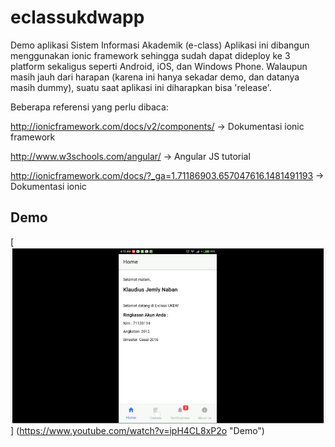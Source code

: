 # eclassukdwapp

Demo aplikasi Sistem Informasi Akademik (e-class)
Aplikasi ini dibangun menggunakan ionic framework sehingga sudah dapat dideploy ke 3 platform sekaligus seperti Android, iOS, dan Windows Phone.
Walaupun masih jauh dari harapan (karena ini hanya sekadar demo, dan datanya masih dummy),  suatu saat aplikasi ini
diharapkan bisa 'release'.

Beberapa referensi yang perlu dibaca:

http://ionicframework.com/docs/v2/components/ -> Dokumentasi ionic framework

http://www.w3schools.com/angular/ -> Angular JS tutorial

http://ionicframework.com/docs/?_ga=1.71186903.657047616.1481491193 -> Dokumentasi ionic

## Demo
[![](https://github.com/jemsnaban/eclassukdwapp/blob/master/eclassukdwapp/www/assets/images/eclassraw.png)]
(https://www.youtube.com/watch?v=ipH4CL8xP2o "Demo")
